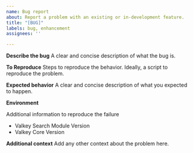 ```yaml
---
name: Bug report
about: Report a problem with an existing or in-development feature.
title: "[BUG]"
labels: bug, enhancement
assignees: ''

---
```


**Describe the bug**
A clear and concise description of what the bug is.

**To Reproduce**
Steps to reproduce the behavior. Ideally, a script to reproduce the problem.

**Expected behavior**
A clear and concise description of what you expected to happen.

**Environment**

Additional information to reproduce the failure

- Valkey Search Module Version
- Valkey Core Version 

**Additional context**
Add any other context about the problem here.
